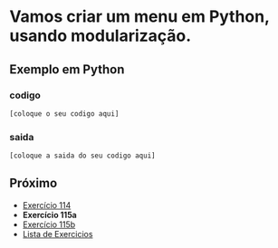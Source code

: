 # Vamos criar um menu em Python, usando modularização.

## Exemplo em Python

### codigo

``` python
[coloque o seu codigo aqui]
```

### saida

```
[coloque a saida do seu codigo aqui]
```

## Próximo

- [Exercício 114](../../114python)
- **Exercício 115a**
- [Exercício 115b](../../115bpython)
- [Lista de Exercicios](../../)


